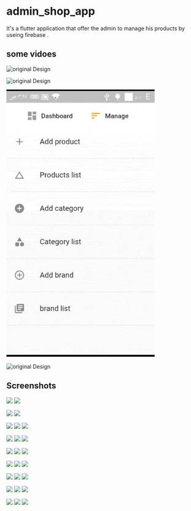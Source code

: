 # admin_shop_app

It's a flutter application that offer the admin to manage his products by useing firebase .

## some vidoes
<!-- record_1 -->
![original Design](https://github.com/ahmedeidd/Admin-Shop-App/blob/master/screenshots/record_1.gif "Design")

<!-- record_2 -->
![original Design](https://github.com/ahmedeidd/Admin-Shop-App/blob/master/screenshots/record_2.gif "Design")

<!-- record_3.mp4 -->
![original Design](https://github.com/ahmedeidd/Admin-Shop-App/blob/master/screenshots/record_3.gif "Design")

<!-- record_4.mp4 -->
![original Design](https://github.com/ahmedeidd/Admin-Shop-App/blob/master/screenshots/record_4.gif "Design")

## Screenshots

<img src="screenshots/screenshot_6.png" width="200"> <img src="screenshots/screenshot_7.png" width="200">

<img src="screenshots/screenshot_8.png" width="200"> <img src="screenshots/screenshot_9.png" width="200">

<img src="screenshots/screenshot_10.png" width="200">   <img src="screenshots/screenshot_11.png" width="200"> <img src="screenshots/screenshot_12.png" width="200">

<img src="screenshots/screenshot_13.png" width="200">   <img src="screenshots/screenshot_14.png" width="200"> <img src="screenshots/screenshot_15.png" width="200">

<img src="screenshots/screenshot_16.png" width="200">   <img src="screenshots/screenshot_17.png" width="200"> <img src="screenshots/screenshot_18.png" width="200">

<img src="screenshots/screenshot_19.png" width="200">   <img src="screenshots/screenshot_20.png" width="200"> <img src="screenshots/screenshot_21.png" width="200">

<img src="screenshots/screenshot_22.png" width="200">   <img src="screenshots/screenshot_23.png" width="200"> <img src="screenshots/screenshot_24.png" width="200">

<img src="screenshots/screenshot_25.png" width="200">   <img src="screenshots/screenshot_26.png" width="200"> <img src="screenshots/screenshot_27.png" width="200">

<img src="screenshots/screenshot_28.png" width="200">   <img src="screenshots/screenshot_29.png" width="200"> <img src="screenshots/screenshot_30.png" width="200">
